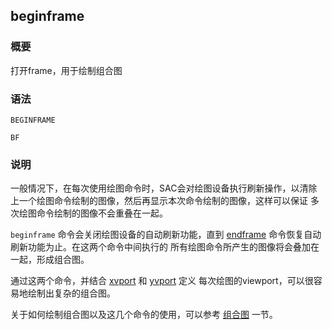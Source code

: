 ## beginframe

### 概要

打开frame，用于绘制组合图

### 语法

``` {.bash}
BEGINFRAME
```
``` {.bash}
BF
```

### 说明

一般情况下，在每次使用绘图命令时，SAC会对绘图设备执行刷新操作，以清除
上一个绘图命令绘制的图像，然后再显示本次命令绘制的图像，这样可以保证
多次绘图命令绘制的图像不会重叠在一起。

`beginframe` 命令会关闭绘图设备的自动刷新功能，直到
[endframe](/commands/endframe.md)
命令恢复自动刷新功能为止。在这两个命令中间执行的
所有绘图命令所产生的图像将会叠加在一起，形成组合图。

通过这两个命令，并结合 [xvport](/commands/xvport.md) 和
[yvport](/commands/yvport.md) 定义
每次绘图的viewport，可以很容易地绘制出复杂的组合图。

关于如何绘制组合图以及这几个命令的使用，可以参考 [组合图](/graphics/composite-plots.md)
一节。
